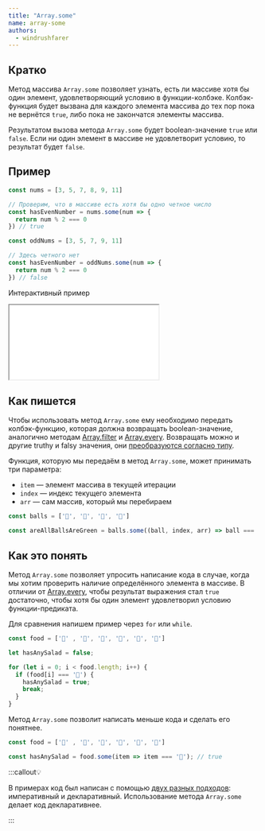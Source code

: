 ```yaml
---
title: "Array.some"
name: array-some
authors:
  - windrushfarer
---
```


## Кратко

Метод массива `Array.some` позволяет узнать, есть ли массиве хотя бы один элемент, удовлетворяющий условию в функции-колбэке. Колбэк-функция будет вызвана для каждого элемента массива до тех пор пока не вернётся `true`, либо пока не закончатся элементы массива.

Результатом вызова метода `Array.some` будет boolean-значение `true` или `false`. Если ни один элемент в массиве не удовлетворит условию, то результат будет `false`.

## Пример

```js
const nums = [3, 5, 7, 8, 9, 11]

// Проверим, что в массиве есть хотя бы одно четное число
const hasEvenNumber = nums.some(num => {
  return num % 2 === 0
}) // true

const oddNums = [3, 5, 7, 9, 11]

// Здесь четного нет
const hasEvenNumber = oddNums.some(num => {
  return num % 2 === 0
}) // false
```

Интерактивный пример

<iframe title="Используем some для проверки массива" src="demos/index.html"></iframe>

## Как пишется

Чтобы использовать метод `Array.some` ему необходимо передать колбэк-функцию, которая должна возвращать boolean-значение, аналогично методам [Array.filter](/js/doka/array-filter) и [Array.every](/js/doka/array-every). Возвращать можно и другие truthy и falsy значения, они [преобразуются согласно типу](/js/articles/typecasting/).

Функция, которую мы передаём в метод `Array.some`, может принимать три параметра:

- `item` — элемент массива в текущей итерации
- `index` — индекс текущего элемента
- `arr` — сам массив, который мы перебираем

```js
const balls = ['🎾', '🏈', '🎾', '🎾']

const areAllBallsAreGreen = balls.some((ball, index, arr) => ball === '🏈') // true
```

## Как это понять

Метод `Array.some` позволяет упросить написание кода в случае, когда мы хотим проверить наличие определённого элемента в массиве. В отличии от [Array.every](/js/doka/array-every), чтобы результат выражения стал `true` достаточно, чтобы хотя бы один элемент удовлетворил условию функции-предиката.

Для сравнения напишем пример через `for` или `while`.

```js
const food = ['🍗' , '🍖', '🥓', '🥬', '🥩', '🍔']

let hasAnySalad = false;

for (let i = 0; i < food.length; i++) {
  if (food[i] === '🥬') {
    hasAnySalad = true;
    break;
  }
}
```

Метод `Array.some` позволит написать меньше кода и сделать его понятнее.

```js
const food = ['🍗' , '🍖', '🥓', '🥬', '🥩', '🍔']

const hasAnySalad = food.some(item => item === '🥬'); // true
```

:::callout💡

В примерах код был написан с помощью [двух разных подходов](/js/articles/programming-paradigms): императивный и декларативный. Использование метода `Array.some` делает код декларативнее.

:::
